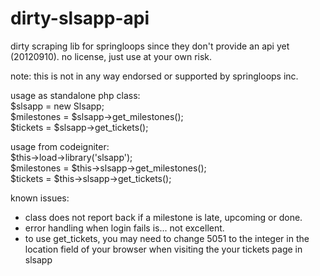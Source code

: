 dirty-slsapp-api
================

dirty scraping lib for springloops since they don't provide an api yet (20120910).
no license, just use at your own risk.

note: this is not in any way endorsed or supported by springloops inc.

usage as standalone php class:  
$slsapp = new Slsapp;  
$milestones = $slsapp->get_milestones();  
$tickets = $slsapp->get_tickets();

usage from codeigniter:  
$this->load->library('slsapp');  
$milestones = $this->slsapp->get_milestones();  
$tickets = $this->slsapp->get_tickets();

known issues:
- class does not report back if a milestone is late, upcoming or done.
- error handling when login fails is... not excellent.
- to use get_tickets, you may need to change 5051 to the integer in the location field of your browser when visiting the your tickets page in slsapp
